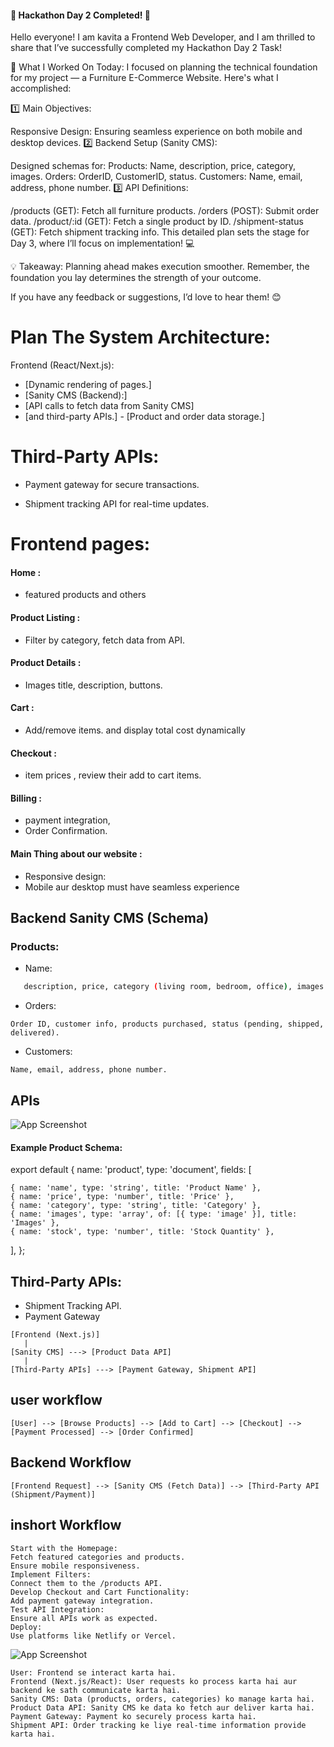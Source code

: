 
#### 🌟 Hackathon Day 2 Completed! 🌟
Hello everyone! I am kavita a Frontend Web Developer, and I am thrilled to share that I’ve successfully completed my Hackathon Day 2 Task!

📄 What I Worked On Today:
I focused on planning the technical foundation for my project — a Furniture E-Commerce Website. Here's what I accomplished:

1️⃣ Main Objectives:

Responsive Design: Ensuring seamless experience on both mobile and desktop devices.
2️⃣ Backend Setup (Sanity CMS):

Designed schemas for:
Products: Name, description, price, category, images.
Orders: OrderID, CustomerID, status.
Customers: Name, email, address, phone number.
3️⃣ API Definitions:

/products (GET): Fetch all furniture products.
/orders (POST): Submit order data.
/product/:id (GET): Fetch a single product by ID.
/shipment-status (GET): Fetch shipment tracking info.
This detailed plan sets the stage for Day 3, where I’ll focus on implementation! 💻

💡 Takeaway: Planning ahead makes execution smoother. Remember, the foundation you lay determines the strength of your outcome.

If you have any feedback or suggestions, I’d love to hear them! 😊



# Plan The System Architecture:

Frontend (React/Next.js):
 - [Dynamic rendering of pages.]
 - [Sanity CMS (Backend):]
  - [API calls to fetch data from Sanity CMS]
   - [and third-party APIs.]
    - [Product and order data storage.]



# Third-Party APIs:
- Payment gateway for secure transactions.

- Shipment tracking API for real-time updates.




# Frontend pages:

#### Home :
- featured products and others

#### Product Listing :
- Filter by category, fetch data from API.

#### Product Details :
- Images title, description, buttons.

#### Cart :
- Add/remove items. and display total cost dynamically

#### Checkout :
- item prices , review their add to cart items.

#### Billing :
- payment integration,
- Order Confirmation.

#### Main Thing about our website :
- Responsive design:
- Mobile aur desktop must have seamless experience 


## Backend Sanity CMS (Schema)




### Products:
- Name: 
```bash
   description, price, category (living room, bedroom, office), images
```
- Orders:

 ```
Order ID, customer info, products purchased, status (pending, shipped, delivered).
 ```
 
- Customers: 
```
Name, email, address, phone number.
```

## APIs

![App Screenshot](https://i.postimg.cc/j2mK9M5c/apis-doc.png)


#### Example Product Schema:

export default {
  name: 'product',
  type: 'document',
  fields: [

    { name: 'name', type: 'string', title: 'Product Name' },
    { name: 'price', type: 'number', title: 'Price' },
    { name: 'category', type: 'string', title: 'Category' },
    { name: 'images', type: 'array', of: [{ type: 'image' }], title: 'Images' },
    { name: 'stock', type: 'number', title: 'Stock Quantity' },
  ],
};


## Third-Party APIs:
- Shipment Tracking API.
- Payment Gateway


```
[Frontend (Next.js)] 
   | 
[Sanity CMS] ---> [Product Data API]
   | 
[Third-Party APIs] ---> [Payment Gateway, Shipment API]

```


## user workflow

```
[User] --> [Browse Products] --> [Add to Cart] --> [Checkout] --> [Payment Processed] --> [Order Confirmed]

```

## Backend Workflow

```
[Frontend Request] --> [Sanity CMS (Fetch Data)] --> [Third-Party API (Shipment/Payment)]
```

## inshort Workflow

```
Start with the Homepage:
Fetch featured categories and products.
Ensure mobile responsiveness.
Implement Filters:
Connect them to the /products API.
Develop Checkout and Cart Functionality:
Add payment gateway integration.
Test API Integration:
Ensure all APIs work as expected.
Deploy:
Use platforms like Netlify or Vercel.

```







![App Screenshot](https://i.postimg.cc/jdS7r2jJ/structure.png)








```
User: Frontend se interact karta hai.
Frontend (Next.js/React): User requests ko process karta hai aur backend ke sath communicate karta hai.
Sanity CMS: Data (products, orders, categories) ko manage karta hai.
Product Data API: Sanity CMS ke data ko fetch aur deliver karta hai.
Payment Gateway: Payment ko securely process karta hai.
Shipment API: Order tracking ke liye real-time information provide karta hai.

```